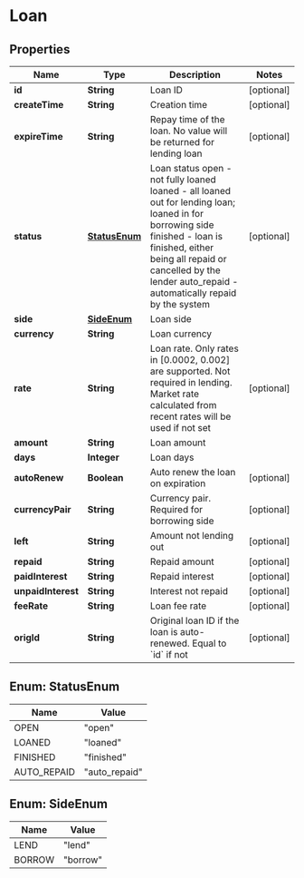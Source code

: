 
# Loan

## Properties
Name | Type | Description | Notes
------------ | ------------- | ------------- | -------------
**id** | **String** | Loan ID |  [optional]
**createTime** | **String** | Creation time |  [optional]
**expireTime** | **String** | Repay time of the loan. No value will be returned for lending loan |  [optional]
**status** | [**StatusEnum**](#StatusEnum) | Loan status  open - not fully loaned loaned - all loaned out for lending loan; loaned in for borrowing side finished - loan is finished, either being all repaid or cancelled by the lender auto_repaid - automatically repaid by the system |  [optional]
**side** | [**SideEnum**](#SideEnum) | Loan side | 
**currency** | **String** | Loan currency | 
**rate** | **String** | Loan rate. Only rates in [0.0002, 0.002] are supported.  Not required in lending. Market rate calculated from recent rates will be used if not set |  [optional]
**amount** | **String** | Loan amount | 
**days** | **Integer** | Loan days | 
**autoRenew** | **Boolean** | Auto renew the loan on expiration |  [optional]
**currencyPair** | **String** | Currency pair. Required for borrowing side |  [optional]
**left** | **String** | Amount not lending out |  [optional]
**repaid** | **String** | Repaid amount |  [optional]
**paidInterest** | **String** | Repaid interest |  [optional]
**unpaidInterest** | **String** | Interest not repaid |  [optional]
**feeRate** | **String** | Loan fee rate |  [optional]
**origId** | **String** | Original loan ID if the loan is auto-renewed. Equal to &#x60;id&#x60; if not |  [optional]


<a name="StatusEnum"></a>
## Enum: StatusEnum
Name | Value
---- | -----
OPEN | &quot;open&quot;
LOANED | &quot;loaned&quot;
FINISHED | &quot;finished&quot;
AUTO_REPAID | &quot;auto_repaid&quot;


<a name="SideEnum"></a>
## Enum: SideEnum
Name | Value
---- | -----
LEND | &quot;lend&quot;
BORROW | &quot;borrow&quot;



